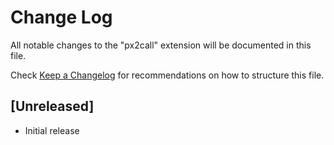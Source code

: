 # Change Log

All notable changes to the "px2call" extension will be documented in this file.

Check [Keep a Changelog](http://keepachangelog.com/) for recommendations on how to structure this file.

## [Unreleased]

- Initial release